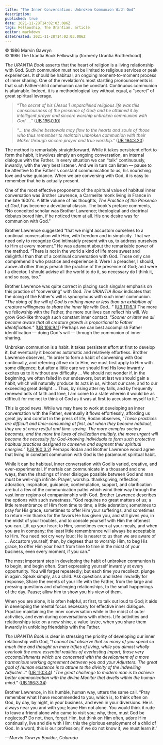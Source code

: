 ```yaml
---
title: "The Inner Conversation: Unbroken Communion With God"
description: 
published: true
date: 2021-11-28T14:02:03.086Z
tags: Fellowship, The Urantian, article
editor: markdown
dateCreated: 2021-11-28T14:02:03.086Z
---
```


<p class="v-card v-sheet theme--light grey lighten-3 px-2">© 1986 Marvin Gawryn<br>© 1986 The Urantia Book Fellowship (formerly Urantia Brotherhood)</p>

_The URANTIA Book_ asserts that the heart of religion is a living relationship with God. Such communion must not be limited to religious services or peak experiences. It should be habitual, an ongoing moment-to-moment process of inner sharing. One of the revelation's most startling pronouncements is that such Father-child communion can be constant. Continuous communion is attainable. Indeed, it is a methodological key without equal, a “secret” of great spiritual leverage.

> “_The secret of his [Jesus'] unparalleled religious life was this consciousness of the presence of God; and he attained it by intelligent prayer and sincere worship unbroken communion with God-..._” ([UB 196:0.10](/en/The_Urantia_Book/196#p0_10))

> “_... the divine bestowals may flow to the hearts and souls of those who thus remember to maintain unbroken communion with their Maker through sincere prayer and true worship._” ([UB 194:3.20](/en/The_Urantia_Book/194#p3_20))

The method is remarkably straightforward, While it takes persistent effort to form the habit, it involves simply an ongoing conversation, an internal dialogue with the Father. In every situation we can “talk” continuously, inwardly, with the very best listener. And we in turn can listen — pause to be attentive to the Father's constant communication to us, his nourishing love and wise guidance. When we are conversing with God, it is easy to remember that he is actually present.

One of the most effective proponents of the spiritual value of habitual inner conversation was Brother Lawrence, a Carmelite monk living in France in the late 1600's. A little volume of his thoughts, _The Practice of the Presence of God_, has become a devotional classic. The book's preface comments, “No conceited scholar was Brother Lawrence; theological and doctrinal debates bored him, if he noticed them at all. His one desire was for communion with God.”

Brother Lawrence suggested “that we might accustom ourselves to a continual conversation with Him, with freedom and in simplicity. That we need only to recognize God intimately present with us, to address ourselves to Him at every moment.” He was adamant about the remarkable power of the method. “There is not in the world a kind of life more sweet and delightful than that of a continual conversation with God. Those only can comprehend it who practice and experience it. Were I a preacher, I should, above all other things preach the practice of the presence of God; and were I a director, I should advise all the world to do it, so necessary do I think it, and so easy, too.”

Brother Lawrence was quite correct in placing such singular emphasis on this practice of “conversing” with God. _The URANTIA Book_ indicates that the doing of the Father's will is synonymous with such inner communion. “_The doing of the will of God is nothing more or less than an exhibition of creature willingness to share the inner life with God..._” ([UB 111:5.1](/en/The_Urantia_Book/111#p5_1)) The more we fellowship with the Father, the more our lives can reflect his will. We grow God-like through such constant inner contact. “_Sooner or later we all become aware that all creature growth is proportional to Father identification._” ([UB 106:9.11](/en/The_Urantia_Book/106#p9_11)) Perhaps we can best accomplish Father identification — doing God's will — through the communion of inner sharing.

Unbroken communion is a habit. It takes persistent effort at first to develop it, but eventually it becomes automatic and relatively effortless. Brother Lawrence observes, “In order to form a habit of conversing with God continually, and referring all we do to Him, we must first apply to Him with some diligence; but after a little care we should find His love inwardly excites us to it without any difficulty ... We should not wonder if, in the beginning, we often failed in our endeavors, but at last we should gain a habit, which will naturally produce its acts in us, without our care, and to our exceeding great delight ... Thus, by rising atter my falls, and by frequently renewed acts of faith and love, I am come to a state wherein it would be as difficult for me not to think of God as it was at first to accustom myself to it.”

This is good news. While we may have to work at developing an inner conversation with the Father, eventually it flows effortlessly, affording us great joy and comfort in the press of life, Rodan observes, “_These practices are difficult and time-consuming at first, but when they become habitual, they are at once restful and time-saving. The more complex society becomes, and the more the lures of civilization multiply, the more urgent will become the necessity for God-knowing individuals to form such protective habitual practices designed to conserve and augment their spiritual energies._” ([UB 160:3.2](/en/The_Urantia_Book/160#p3_2)) Perhaps Rodan and Brother Lawrence would agree that living in constant communion with God is the paramount spiritual habit.

While it can be habitual, inner conversation with God is varied, creative, and ever-experimental. If mortals can communicate in a thousand and one ways, then the shadings of inner dialogue possible between God and man must be well-nigh infinite. Prayer, worship. thanksgiving, reflection, adoration, inspiration, guidance, contemplation, support, and clarification are but a few of the communication paths which wind their way through the vast inner regions of companionship with God. Brother Lawrence describes the options with such sweetness. “God requires no great matters of us; a little remembrance of Him from time to time; a little adoration; sometimes to pray for His grace, sometimes to offer Him your sufferings, and sometimes to return Him thanks for the favors He has given you, and still gives you, in the midst of your troubles, and to console yourself with Him the oftenest you can. Lift up your heart to Him, sometimes even at your meals, and when you are in company; the least little remembrance will always be acceptable to Him. You need not cry very loud; He is nearer to us than we are aware of ... Accustom yourself, then, by degrees thus to worship Him, to beg His grace, to offer Him your heart from time to time in the midst of your business, even every moment, if you can.”

The most important step in developing the habit of unbroken communion is to begin, and begin often. Start expressing yourself inwardly at every opportunity. You will forget repeatedly; but each time you recollect, plunge in again. Speak simply, as a child. Ask questions and listen inwardly for response, Share the events of your life with the Father, from the large and pressing questions and challenging relationships, to the small happenings of the day. Pause; allow him to show you his view of them.

When you are alone, it is often helpful, at first, to talk out loud to God; it aids in developing the mental focus necessary for effective inner dialogue. Practice maintaining the inner conversation while in the midst of outer activities, and even during conversations with others. Life activities and relationships take on a new shine, a value lustre, when you share them inwardly in unfolding friendship with the Father.

_The URANTIA Book_ is clear in stressing the priority of developing our inner relationship with God, “_I cannot but observe that so many of you spend so much time and thought on mere trifles of living, while you almost wholly overlook the more essential realities of everlasting import, those very accomplishments which are concerned with the development of a more harmonious working agreement between you and your Adjusters. The great goal of human existence is to attune to the divinity of the indwelling Adjuster..._” ([UB 110:3.4](/en/The_Urantia_Book/110#p3_4)) “_The great challenge to modern man is to achieve better communication with the divine Monitor that dwells within the human mind._” ([UB 196:3.34](/en/The_Urantia_Book/196#p3_34))

Brother Lawrence, in his humble, human way, utters the same call. “Pray remember what I have recommended to you, which is, to think often on God, by day, by night, in your business, and even in your diversions. He is always near you and with you; leave Him not alone. You would think it rude to leave a friend alone who came to visit you; why, then, must God be neglected? Do not, then, forget Him, but think on Him often, adore Him continually, live and die with Him; this the glorious employment of a child of God. In a word, this is our profession; if we do not know it, we must learn it.”

—_Marvin Gawryn_
_Boulder, Colorado_